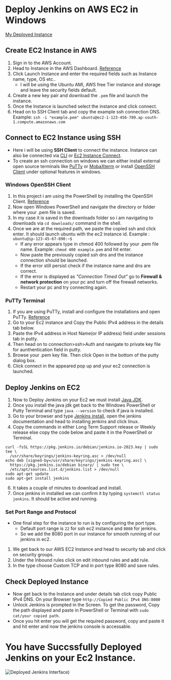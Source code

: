 # Deploy Jenkins on AWS EC2 in Windows
[My Deployed Instance](http://ec2-3-109-185-235.ap-south-1.compute.amazonaws.com:8080/login?from=%2F)
## Create EC2 Instance in AWS
1. Sign in to the AWS Account.
2. Head to Instance in the AWS Dashboard. [Reference](https://www.google.com/search?q=create+ec2+instance+2023&sca_esv=560305232&rlz=1C1CHBF_enIN962IN963&biw=1536&bih=707&tbm=vid&sxsrf=AB5stBgTOmnsWP7o6hjj5Br1p6bk1lzOPQ%3A1693043943986&ei=58zpZLDoO_qtseMPj4y2iAI&ved=0ahUKEwjw9_qWiPqAAxX6VmwGHQ-GDSEQ4dUDCA0&uact=5&oq=create+ec2+instance+2023&gs_lp=Eg1nd3Mtd2l6LXZpZGVvIhhjcmVhdGUgZWMyIGluc3RhbmNlIDIwMjMyBRAhGKABSMULUHlYzAlwAHgAkAEAmAHCAaABnweqAQMwLja4AQPIAQD4AQHCAgQQIxgnwgIFEAAYgATCAggQABiKBRiRAsICBxAAGIoFGEPCAggQIRgWGB4YHYgGAQ&sclient=gws-wiz-video#fpstate=ive&vld=cid:5aef662e,vid:0Gz-PUnEUF0)
3. Click Launch Instance and enter the required fields such as Instance name, type, OS etc..
   - I will be using the Ubuntu AMI, AWS free Tier instance and storage and leave the security fields default.
5. Create a new key pair and download the `.pem` file and launch the instance.
6. Once the Instance is launched select the instance and click connect.
7. Head on to SSH Client tab and copy the example ssh connection DNS. Example: `ssh -i "example.pem" ubuntu@ec2-1-123-456-789.ap-south-1.compute.amazonaws.com`
## Connect to EC2 Instance using SSH
*  Here i will be using **SSH Client** to connect the instance. Instance can also be connected via [CLI](https://www.youtube.com/watch?v=crNyDkR3ulU) or [Ec2 Instance Connect](https://www.google.com/search?sca_esv=560305232&rlz=1C1CHBF_enIN962IN963&hl=en&sxsrf=AB5stBjTRdOVbO2JSvE5SkP8NtsP7TgmGQ:1693044452664&q=ec2+instance+connect&tbm=vid&source=lnms&sa=X&ved=2ahUKEwj6l8KJivqAAxUDS2wGHdPfBCAQ0pQJegQIDRAB&biw=1536&bih=707&dpr=1.25#fpstate=ive&vld=cid:fdb639e3,vid:lxSNeF7BAII).
*  To create an ssh connection on windows we can either install external open source terminals like [PuTTy](https://www.chiark.greenend.org.uk/~sgtatham/putty/latest.html) or [MobaXterm](https://mobaxterm.mobatek.net/download-home-edition.html) or install [OpenSSH Client](https://www.google.com/search?sca_esv=560314180&rlz=1C1CHBF_enIN962IN963&sxsrf=AB5stBgdC_oXMBEK1BtPLz6LvC4_sQxA9g:1693047155519&q=how+to+install+open+ssh+client+in+windows+10&tbm=vid&source=lnms&sa=X&ved=2ahUKEwiYnKuSlPqAAxVp-zgGHUL3Cf8Q0pQJegQIBxAB&biw=1536&bih=707&dpr=1.25#fpstate=ive&vld=cid:d32f8674,vid:g2I6en4Mdjo) under optional features in windows.
### Windows OpenSSH Client 
1. In this project i am using the PowerShell by installing the OpenSSH Client. [Reference](https://youtu.be/sJ3SJ-66-F8)
3. Now open Windows PowerShell and navigate the directory or folder where your .pem file is saved.
4. In my case it is saved in the downloads folder so i am navigating to downloads via `cd downloads/` command in the shell.
5. Once we are at the required path, we paste the copied ssh and click enter. It should launch ubuntu with the ec2 instance id. Example : `ubuntu@ip-123-45-67-890:~$ `
   - If any error appears type in  chmod 400 followed by your .pem file name. Example: `chmod 400 example.pem` and hit enter.
   - Now paste the previously copied ssh dns and the instance connection should be launched. 
   - If the error still persist check if the instance name and dns are correct.
   - If the error is displayed as *"Connection Timed Out"* go to **Firewall & network protection** on your pc and turn off the firewall networks.
   - Restart your pc and try connecting again.
### PuTTy Terminal
1. If you are using PuTTy, install and configure the installations and open PuTTy. [Reference](https://www.youtube.com/watch?v=jv-dgOfFN4o)
3. Go to your Ec2 instance and Copy the Public IPv4 address in the details tab below.
4. Paste the IPv4 address in Host Name(or IP address) field under sessions tab in putty.
5. Then head on to connection>ssh>Auth and navigate to private key file for aunthentication field in putty.
6. Browse your .pem key file. Then click Open in the bottom of the putty dialog box.
7. Click connect in the appeared pop up and your ec2 connection is launched.
## Deploy Jenkins on EC2
1. Now to Deploy Jenkins on your Ec2 we must install [Java JDK](https://www.oracle.com/in/java/technologies/downloads/). 
2. Once you install the java jdk get back to the Windows PowerShell or Putty Terminal and type `java --version` to check if java is installed.
3. Go to your browser and type [Jenkins install](https://www.jenkins.io/doc/book/installing/linux/), open the jenkins documentation and head to installing jenkins and click linux.
4. Copy the commands in either Long Term Support release or Weekly release else copy the code below and paste it in the PowerShell or Terminal.
```
curl -fsSL https://pkg.jenkins.io/debian/jenkins.io-2023.key | sudo tee \
  /usr/share/keyrings/jenkins-keyring.asc > /dev/null
echo deb [signed-by=/usr/share/keyrings/jenkins-keyring.asc] \
  https://pkg.jenkins.io/debian binary/ | sudo tee \
  /etc/apt/sources.list.d/jenkins.list > /dev/null
sudo apt-get update
sudo apt-get install jenkins
```
6. It takes a couple of minutes to download and install.
7. Once jenkins in installed we can confirm it by typing `systemctl status jenkins`. It should be active and running.
### Set Port Range and Protocol
*  One final step for the instance to run is by configuring the port type. 
   - Default port range is `22` for ssh ec2 instance and `8080` for jenkins.
   - So we add the 8080 port in our instance for smooth running of our jenkins in ec2.
1. We get back to our AWS EC2 Instance and head to security tab and click on security groups.
2. Under the Inbound rules click on edit inbound rules and add rule.
3. In the type choose Custom TCP and in port type 8080 and save rules.
## Check Deployed Instance
*  Now get back to the Instance and under details tab click copy Public IPv4 DNS. On your Browser type `http://Copied Public IPv4 DNS:8080`
*  Unlock Jenkins is prompted in the Screen. To get the password, Copy the path displayed and paste in PowerShell or Terminal with `sudo cat/your copied path`.
*  Once you hit enter you will get the required password, copy and paste it and hit enter and now the jenkins console is accessable.
# You have Succssfully Deployed Jenkins on your Ec2 Instance.
![Deployed Jenkins Interface)](https://github.com/samyukthavenugopal/AWS-DevOps/assets/71750386/c5936a68-78e2-425a-b649-76f29778a293)
